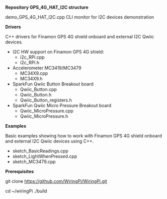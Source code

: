 **Repository GPS_4G_HAT_I2C structure**

demo_GPS_4G_HAT_I2C.cpp CLI monitor for I2C devices demonstration

 **Drivers**

C++ drivers for Finamon GPS 4G shield onboard and external I2C Qwiic devices.
- I2C HW support on Finamon GPS 4G shield:
  - i2c_RPi.cpp
  - i2c_RPi.h
- Accelerometer MC3419/MC3479
  - MC34X9.cpp
  - MC34X9.h
- SparkFun Qwiic Button Breakout board
  - Qwiic_Button.cpp
  - Qwiic_Button.h
  - Qwiic_Button_registers.h
- SparkFun Qwiic Micro Pressure Breakout board
  - Qwiic_MicroPressure.cpp
  - Qwiic_MicroPressure.h

**Examples**

Basic examples showing how to work with Finamon GPS 4G shield onboard and external I2C Qwiic devices using C++.
  - sketch_BasicReadings.cpp
  - sketch_LightWhenPressed.cpp
  - sketch_MC3479.cpp

**Prerequisites**

  git clone https://github.com/WiringPi/WiringPi.git
  
  cd ~/wiringPi
  ./build
